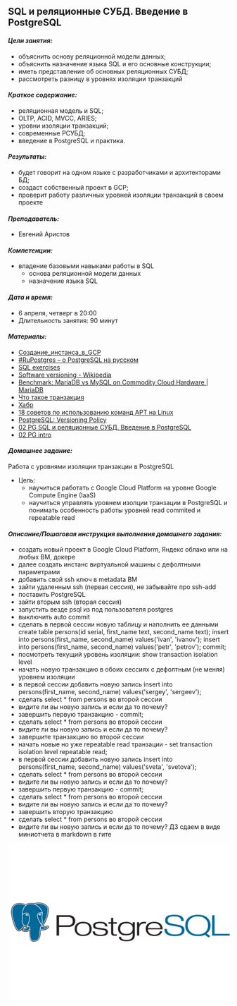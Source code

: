 ## **SQL и реляционные СУБД. Введение в PostgreSQL** ##


#### *Цели занятия:*
* объяснить основу реляционной модели данных;
* объяснить назначение языка SQL и его основные конструкции;
* иметь представление об основных реляционных СУБД;
* рассмотреть разницу в уровнях изоляции транзакций


#### *Краткое содержание:*
* реляционная модель и SQL;
* OLTP, ACID, MVCC, ARIES;
* уровни изоляции транзакций;
* современные РСУБД;
* введение в PostgreSQL и практика.


#### *Результаты:*
* будет говорит на одном языке с разработчиками и архитекторами БД;
* создаст собственный проект в GCP;
* проверит работу различных уровней изоляции транзакций в своем проекте


#### *Преподаватель:*
  * Евгений Аристов


#### *Компетенции:*
* владение базовыми навыками работы в SQL
    * основа реляционной модели данных
    * назначение языка SQL


#### *Дата и время:*
* 6 апреля, четверг в 20:00
* Длительность занятия: 90 минут


#### *Материалы:*
* [Создание_инстанса_в_GCP](https://cdn.otus.ru/media/private/e5/67/%D0%A1%D0%BE%D0%B7%D0%B4%D0%B0%D0%BD%D0%B8%D0%B5_%D0%B8%D0%BD%D1%81%D1%82%D0%B0%D0%BD%D1%81%D0%B0_%D0%B2_GCP-25239-e56756.pdf?hash=5NVI81C7P3tyfDZC8RqGtQ&expires=1682217440)
* [#RuPostgres – о PostgreSQL на русском](https://www.youtube.com/channel/UC0SBGSNmBLrTZIkbN-lJHnw)
* [SQL exercises](https://sql-ex.ru/)
* [Software versioning - Wikipedia](https://en.wikipedia.org/wiki/Software_versioning)
* [Benchmark: MariaDB vs MySQL on Commodity Cloud Hardware | MariaDB](https://mariadb.com/resources/blog/benchmark-mariadb-vs-mysql-on-commodity-cloud-hardware/)
* [Что такое транзакция](https://habr.com/ru/post/537594/)
* [Хабр](https://habr.com/ru/company/miro/blog/540500/)
* [18 советов по использованию команд APT на Linux](https://gitjournal.tech/ispolzovanie-apt-v-linux-komandy-apt-i-apt-get/#i)
* [PostgreSQL: Versioning Policy](https://www.postgresql.org/support/versioning/)
* [02 PG SQL и реляционные СУБД. Введение в PostgreSQL](https://cdn.otus.ru/media/public/02/71/02_PG_SQL_%D0%B8_%D1%80%D0%B5%D0%BB%D1%8F%D1%86%D0%B8%D0%BE%D0%BD%D0%BD%D1%8B%D0%B5_%D0%A1%D0%A3%D0%91%D0%94._%D0%92%D0%B2%D0%B5%D0%B4%D0%B5%D0%BD%D0%B8%D0%B5_%D0%B2_PostgreSQL-25239-02714a.pdf)
* [02 PG intro](https://cdn.otus.ru/media/public/1f/60/02_PG_intro-25239-1f60e5.txt)


#### *Домашнее задание:*
Работа с уровнями изоляции транзакции в PostgreSQL
* Цель:
    * научиться работать с Google Cloud Platform на уровне Google Compute Engine (IaaS)
    * научиться управлять уровнем изолции транзации в PostgreSQL и понимать особенность работы уровней read commited и repeatable read

#### *Описание/Пошаговая инструкция выполнения домашнего задания:*
* создать новый проект в Google Cloud Platform, Яндекс облако или на любых ВМ, докере
* далее создать инстанс виртуальной машины с дефолтными параметрами
* добавить свой ssh ключ в metadata ВМ
* зайти удаленным ssh (первая сессия), не забывайте про ssh-add
* поставить PostgreSQL
* зайти вторым ssh (вторая сессия)
* запустить везде psql из под пользователя postgres
* выключить auto commit
* сделать в первой сессии новую таблицу и наполнить ее данными create table persons(id serial, first_name text, second_name text); insert into persons(first_name, second_name) values('ivan', 'ivanov'); insert into persons(first_name, second_name) values('petr', 'petrov'); commit;
* посмотреть текущий уровень изоляции: show transaction isolation level
* начать новую транзакцию в обоих сессиях с дефолтным (не меняя) уровнем изоляции
* в первой сессии добавить новую запись insert into persons(first_name, second_name) values('sergey', 'sergeev');
* сделать select * from persons во второй сессии
* видите ли вы новую запись и если да то почему?
* завершить первую транзакцию - commit;
* сделать select * from persons во второй сессии
* видите ли вы новую запись и если да то почему?
* завершите транзакцию во второй сессии
* начать новые но уже repeatable read транзации - set transaction isolation level repeatable read;
* в первой сессии добавить новую запись insert into persons(first_name, second_name) values('sveta', 'svetova');
* сделать select * from persons во второй сессии
* видите ли вы новую запись и если да то почему?
* завершить первую транзакцию - commit;
* сделать select * from persons во второй сессии
* видите ли вы новую запись и если да то почему?
* завершить вторую транзакцию
* сделать select * from persons во второй сессии
* видите ли вы новую запись и если да то почему? ДЗ сдаем в виде миниотчета в markdown в гите


<kbd>
  <img src="/Images/PostgreSQL.jpeg" />
</kbd>
